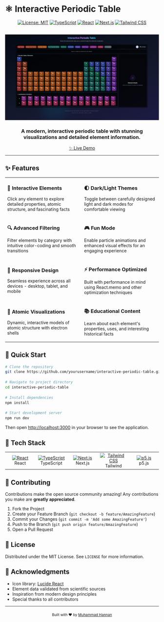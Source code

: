 # ⚛️ Interactive Periodic Table

<div align="center">

[![License: MIT](https://img.shields.io/badge/License-MIT-blue.svg)](https://opensource.org/licenses/MIT) [![TypeScript](https://img.shields.io/badge/TypeScript-007ACC?logo=typescript&logoColor=white)](https://www.typescriptlang.org/) [![React](https://img.shields.io/badge/React-20232A?logo=react&logoColor=61DAFB)](https://reactjs.org/) [![Next.js](https://img.shields.io/badge/Next.js-000000?logo=next.js&logoColor=white)](https://nextjs.org/) [![Tailwind CSS](https://img.shields.io/badge/Tailwind_CSS-38B2AC?logo=tailwind-css&logoColor=white)](https://tailwindcss.com/)

<br> <img src="https://github.com/hannan-m/periodic-table/blob/main/public/preview.png" alt="Interactive Periodic Table" width="850px"> <h3>A modern, interactive periodic table with stunning visualizations and detailed element information.</h3>

[✨ Live Demo](https://interactive-periodic-table.vercel.app/)

</div>

---

## ✨ Features

<table> <tr> <td width="50%"> <h3>🧪 Interactive Elements</h3> <p>Click any element to explore detailed properties, atomic structure, and fascinating facts</p> </td> <td width="50%"> <h3>🌓 Dark/Light Themes</h3> <p>Toggle between carefully designed light and dark modes for comfortable viewing</p> </td> </tr> <tr> <td width="50%"> <h3>🔍 Advanced Filtering</h3> <p>Filter elements by category with intuitive color-coding and smooth transitions</p> </td> <td width="50%"> <h3>🎮 Fun Mode</h3> <p>Enable particle animations and enhanced visual effects for an engaging experience</p> </td> </tr> <tr> <td width="50%"> <h3>📱 Responsive Design</h3> <p>Seamless experience across all devices - desktop, tablet, and mobile</p> </td> <td width="50%"> <h3>⚡ Performance Optimized</h3> <p>Built with performance in mind using React.memo and other optimization techniques</p> </td> </tr> <tr> <td width="50%"> <h3>🧬 Atomic Visualizations</h3> <p>Dynamic, interactive models of atomic structure with electron shells</p> </td> <td width="50%"> <h3>📚 Educational Content</h3> <p>Learn about each element's properties, uses, and interesting historical facts</p> </td> </tr> </table>

## 🚀 Quick Start

```bash
# Clone the repository
git clone https://github.com/yourusername/interactive-periodic-table.git

# Navigate to project directory
cd interactive-periodic-table

# Install dependencies
npm install

# Start development server
npm run dev

```

Then open [http://localhost:3000](http://localhost:3000/) in your browser to see the application.

## 🔧 Tech Stack

<table> <tr> <td align="center" width="96"> <a href="https://reactjs.org"> <img src="https://skillicons.dev/icons?i=react" width="48" height="48" alt="React" /> </a> <br>React </td> <td align="center" width="96"> <a href="https://www.typescriptlang.org"> <img src="https://skillicons.dev/icons?i=ts" width="48" height="48" alt="TypeScript" /> </a> <br>TypeScript </td> <td align="center" width="96"> <a href="https://nextjs.org"> <img src="https://skillicons.dev/icons?i=nextjs" width="48" height="48" alt="Next.js" /> </a> <br>Next.js </td> <td align="center" width="96"> <a href="https://tailwindcss.com"> <img src="https://skillicons.dev/icons?i=tailwind" width="48" height="48" alt="Tailwind CSS" /> </a> <br>Tailwind </td> <td align="center" width="96"> <a href="https://p5js.org"> <img src="https://p5js.org/assets/img/p5js.svg" width="48" height="48" alt="p5.js" /> </a> <br>p5.js </td> </tr> </table>

## 🤝 Contributing

Contributions make the open source community amazing! Any contributions you make are **greatly appreciated**.

1.  Fork the Project
2.  Create your Feature Branch (`git checkout -b feature/AmazingFeature`)
3.  Commit your Changes (`git commit -m 'Add some AmazingFeature'`)
4.  Push to the Branch (`git push origin feature/AmazingFeature`)
5.  Open a Pull Request

## 📄 License

Distributed under the MIT License. See `LICENSE` for more information.

## 🙏 Acknowledgments

- Icon library: [Lucide React](https://lucide.dev/)
- Element data validated from scientific sources
- Inspiration from modern design principles
- Special thanks to all contributors

---

<div align="center"> <sub>Built with ❤️ by <a href="https://github.com/hannan-m">Muhammad Hannan</a></sub> </div>
